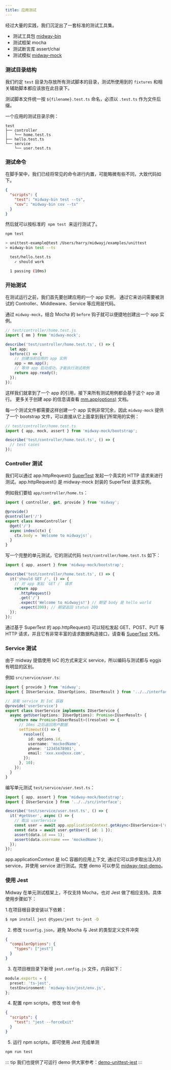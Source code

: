 ```yaml
---
title: 应用测试
---
```


经过大量的实践，我们沉淀出了一套标准的测试工具集。

- 测试工具包 [midway-bin](https://www.npmjs.com/package/midway-bin)
- 测试框架 mocha
- 测试断言库 assert/chai
- 测试模拟 [midway-mock](https://www.npmjs.com/package/midway-mock)

### 测试目录结构

我们约定 `test` 目录为存放所有测试脚本的目录，测试所使用到的 `fixtures` 和相关辅助脚本都应该放在此目录下。

测试脚本文件统一按 `${filename}.test.ts` 命名，必须以 `.test.ts` 作为文件后缀。

一个应用的测试目录示例：

```
test
├── controller
│   └── home.test.ts
├── hello.test.ts
└── service
    └── user.test.ts
```

### 测试命令

在脚手架中，我们已经将常见的命令进行内置，可能略微有些不同，大致代码如下。

```json
{
  "scripts": {
    "test": "midway-bin test --ts",
    "cov": "midway-bin cov --ts"
  }
}
```

然后就可以按标准的  `npm test`  来运行测试了。

```bash
npm test

> unittest-example@test /Users/harry/midwayj/examples/unittest
> midway-bin test --ts

  test/hello.test.ts
    ✓ should work

  1 passing (10ms)
```

### 开始测试

在测试运行之前，我们首先要创建应用的一个 app 实例， 通过它来访问需要被测试的 Controller、Middleware、Service 等应用层代码。

通过 `midway-mock`，结合 Mocha 的 `before` 钩子就可以便捷地创建出一个 app 实例。

```typescript
// test/controller/home.test.js
import { mm } from 'midway-mock';

describe('test/controller/home.test.ts', () => {
  let app;
  before(() => {
    // 创建当前应用的 app 实例
    app = mm.app();
    // 等待 app 启动成功，才能执行测试用例
    return app.ready();
  });
});
```

这样我们就拿到了一个 app 的引用，接下来所有测试用例都会基于这个 app 进行。 更多关于创建 app 的信息请查看 [mm.app(options)](https://github.com/eggjs/egg-mock#options) 文档。

每一个测试文件都需要这样创建一个 app 实例非常冗余，因此 `midway-mock` 提供了一个 bootstrap 文件，可以直接从它上面拿到我们所常用的实例：

```typescript
// test/controller/home.test.ts
import { app, mock, assert } from 'midway-mock/bootstrap';

describe('test/controller/home.test.ts', () => {
  // test cases
});
```

### Controller 测试

我们可以通过 app.httpRequest() [SuperTest](https://github.com/visionmedia/supertest) 发起一个真实的 HTTP 请求来进行测试。app.httpRequest() 是 midway-mock 封装的 SuperTest 请求实例。

例如我们要给 `app/controller/home.ts`：

```typescript
import { controller, get, provide } from 'midway';

@provide()
@controller('/')
export class HomeController {
  @get('/')
  async index(ctx) {
    ctx.body = `Welcome to midwayjs!`;
  }
}
```

写一个完整的单元测试，它的测试代码 `test/controller/home.test.ts` 如下：

```typescript
import { app, assert } from 'midway-mock/bootstrap';

describe('test/controller/home.test.ts', () => {
  it('should GET /', () => {
    // 对 app 发起 `GET /` 请求
    return app
      .httpRequest()
      .get('/')
      .expect('Welcome to midwayjs!') // 期望 body 是 hello world
      .expect(200); // 期望返回 status 200
  });
});
```

通过基于 SuperTest 的 app.httpRequest() 可以轻松发起 GET、POST、PUT 等 HTTP 请求，并且它有非常丰富的请求数据构造接口，请查看 [SuperTest](https://github.com/visionmedia/supertest#getting-started) 文档。

### Service 测试

由于 midway 提倡使用 IoC 的方式来定义 service，所以编码与测试都与 eggjs 有明显的区别。

例如 `src/service/user.ts`:

```typescript
import { provide } from 'midway';
import { IUserService, IUserOptions, IUserResult } from '../../interface';

// 装载 service 到 IoC 容器
@provide('userService')
export class UserService implements IUserService {
  async getUser(options: IUserOptions): Promise<IUserResult> {
    return new Promise<IUserResult>((resolve) => {
      // 10ms 之后返回用户数据
      setTimeout(() => {
        resolve({
          id: options.id,
          username: 'mockedName',
          phone: '12345678901',
          email: 'xxx.xxx@xxx.com',
        });
      }, 10);
    });
  }
}
```

编写单元测试 `test/service/user.test.ts`：

```typescript
import { app, assert } from 'midway-mock/bootstrap';
import { IUserService } from '../../src/interface';

describe('test/service/user.test.ts', () => {
  it('#getUser', async () => {
    // 取出 userService
    const user = await app.applicationContext.getAsync<IUserService>('userService');
    const data = await user.getUser({ id: 1 });
    assert(data.id === 1);
    assert(data.username === 'mockedName');
  });
});
```

app.applicationContext 是 IoC 容器的应用上下文, 通过它可以异步取出注入的 service，并使用 service 进行测试。完整 demo 可以参见 [midway-test-demo](https://github.com/Lellansin/midway-test-demo)。

### 使用 Jest

Midway 在单元测试框架上，不仅支持 Mocha，也对 Jest 做了相应支持。具体使用步骤如下：

1.在项目根目录安装以下依赖：

```bash
$ npm install jest @types/jest ts-jest -D
```

2. 修改 `tsconfig.json`，避免 Mocha 与 Jest 的类型定义文件冲突

```json
{
  "compilerOptions": {
    "types": ["jest"]
  }
}
```

3. 在项目根目录下新增 `jest.config.js` 文件，内容如下：

```typescript
module.exports = {
  preset: 'ts-jest',
  testEnvironment: 'midway-bin/jest/env.js',
};
```

4. 配置 npm scripts，修改 test 命令

```json
{
  "scripts": {
    "test": "jest --forceExit"
  }
}
```

5. 运行 npm scripts，即可使用 Jest 完成单测

```bash
npm run test
```

::: tip
我们也提供了可运行 demo 供大家参考：[demo-unittest-jest](https://github.com/midwayjs/midway-examples/tree/4a22e07c661a01aa05221fe56e11dce6c9bfc604/demo-unittest-jest)
:::
